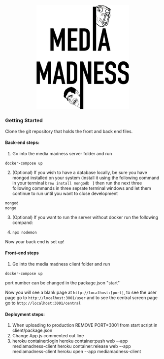 <div align="center"><img width="300px" src="./client/src/img/MM-logo.png"/></div>

### Getting Started

Clone the git repository that holds the front and back end files.

#### Back-end steps:

1) Go into the media madness server folder and run

```
docker-compose up
```

2) (Optional) If you wish to have a database locally, be sure you have mongod installed on your system (install it using the following command in your terminal `brew install mongodb ` ) then run the next three following commands in three seprate terminal windows and let them continue to run until you want to close development

```
mongod
mongo
```

3. (Optional) If you want to run the server without docker run the following compand:

4. ```
   npx nodemon
   ```

Now your back end is set up! 

#### Front-end steps

1) Go into the media madness client folder and run 

````
docker-compose up
````

port number can be changed in the package.json "start"

Now you will see a blank page at `http://localhost:[port]`, to see the user page go to `http://localhost:3001/user` and to see the central screen page go to `http://localhost:3001/central`



#### Deployment steps: 

1. When uploading to production REMOVE PORT=3001 from start script in client/package.json
2. Change App.js commented out line
3. heroku container:login
   heroku container:push web --app mediamadness-client
   heroku container:release web --app mediamadness-client
   heroku open --app mediamadness-client